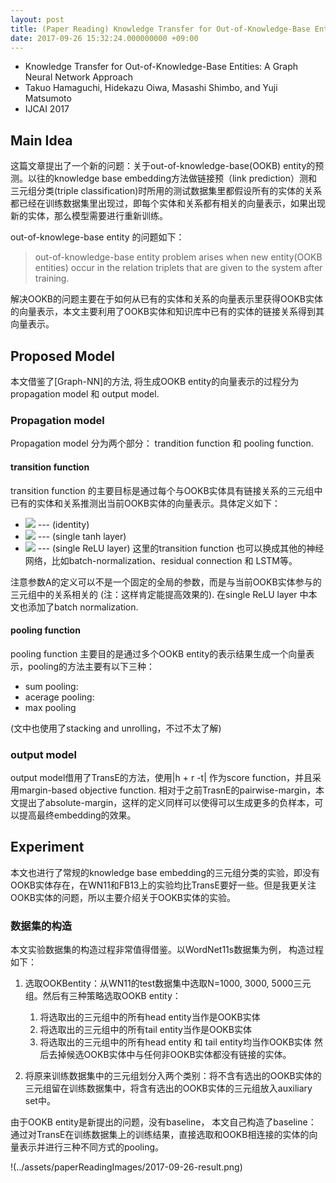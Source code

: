 ```yaml
---
layout: post
title: (Paper Reading) Knowledge Transfer for Out-of-Knowledge-Base Entities, A Graph Neural Network Approach
date: 2017-09-26 15:32:24.000000000 +09:00
---
```


* Knowledge Transfer for Out-of-Knowledge-Base Entities: A Graph Neural Network Approach
* Takuo Hamaguchi, Hidekazu Oiwa, Masashi Shimbo, and Yuji Matsumoto
* IJCAI 2017

## Main Idea

这篇文章提出了一个新的问题：关于out-of-knowledge-base(OOKB) entity的预测。以往的knowledge base embedding方法做链接预（link prediction）测和三元组分类(triple classification)时所用的测试数据集里都假设所有的实体的关系都已经在训练数据集里出现过，即每个实体和关系都有相关的向量表示，如果出现新的实体，那么模型需要进行重新训练。

out-of-knowlege-base entity 的问题如下：

> out-of-knowledge-base entity problem arises when new entity(OOKB entities) occur in the relation triplets that are given to the system after training.

解决OOKB的问题主要在于如何从已有的实体和关系的向量表示里获得OOKB实体的向量表示，本文主要利用了OOKB实体和知识库中已有的实体的链接关系得到其向量表示。

## Proposed Model

本文借鉴了[Graph-NN]的方法, 将生成OOKB entity的向量表示的过程分为propagation model 和 output model.

### Propagation model

Propagation model 分为两个部分： trandition function 和 pooling function.

#### transition function

transition function 的主要目标是通过每个与OOKB实体具有链接关系的三元组中已有的实体和关系推测出当前OOKB实体的向量表示。具体定义如下：
* <img src="http://www.forkosh.com/mathtex.cgi? T(\textbf{v}) = \textbf{v}"> --- (identity)
* <img src="http://www.forkosh.com/mathtex.cgi? T(\textbf{v}) = tanh(\textbf{Av})"> --- (single tanh layer)
* <img src='http://www.forkosh.com.mathtex.cgi? T(\textbf{v}) = ReLU(\textbf{Av})'> --- (single ReLU layer)
这里的transition function 也可以换成其他的神经网络，比如batch-normalization、residual connection 和 LSTM等。

注意参数A的定义可以不是一个固定的全局的参数，而是与当前OOKB实体参与的三元组中的关系相关的 (注：这样肯定能提高效果的). 在single ReLU layer 中本文也添加了batch normalization.

#### pooling function

pooling function 主要目的是通过多个OOKB entity的表示结果生成一个向量表示，pooling的方法主要有以下三种：

* sum pooling: <script type="text/javascript" src="http://cdn.mathjax.org/mathjax/latest/MathJax.js?config=default"> \\ P(S) = \sum_{i=1}^N x_i \\</script>
* acerage pooling: 
* max pooling

(文中也使用了stacking and unrolling，不过不太了解)

### output model
output model借用了TransE的方法，使用|h + r -t| 作为score function，并且采用margin-based objective function. 相对于之前TrasnE的pairwise-margin，本文提出了absolute-margin，这样的定义同样可以使得可以生成更多的负样本，可以提高最终embedding的效果。

## Experiment
本文也进行了常规的knowledge base embedding的三元组分类的实验，即没有OOKB实体存在，在WN11和FB13上的实验均比TransE要好一些。但是我更关注OOKB实体的问题，所以主要介绍关于OOKB实体的实验。
### 数据集的构造
本文实验数据集的构造过程非常值得借鉴。以WordNet11s数据集为例， 构造过程如下：

1. 选取OOKBentity：从WN11的test数据集中选取N=1000, 3000, 5000三元组。然后有三种策略选取OOKB entity：
	1. 将选取出的三元组中的所有head entity当作是OOKB实体
	1. 将选取出的三元组中的所有tail entity当作是OOKB实体
	1. 将选取出的三元组中的所有head entity 和 tail entity均当作OOKB实体
然后去掉候选OOKB实体中与任何非OOKB实体都没有链接的实体。

1. 将原来训练数据集中的三元组划分入两个类别：将不含有选出的OOKB实体的三元组留在训练数据集中，将含有选出的OOKB实体的三元组放入auxiliary set中。

由于OOKB entity是新提出的问题，没有baseline， 本文自己构造了baseline： 通过对TransE在训练数据集上的训练结果，直接选取和OOKB相连接的实体的向量表示并进行三种不同方式的pooling。

!(../assets/paperReadingImages/2017-09-26-result.png)
